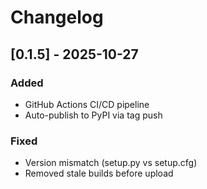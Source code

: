 # Changelog

## [0.1.5] - 2025-10-27
### Added
- GitHub Actions CI/CD pipeline
- Auto-publish to PyPI via tag push

### Fixed
- Version mismatch (setup.py vs setup.cfg)
- Removed stale builds before upload

